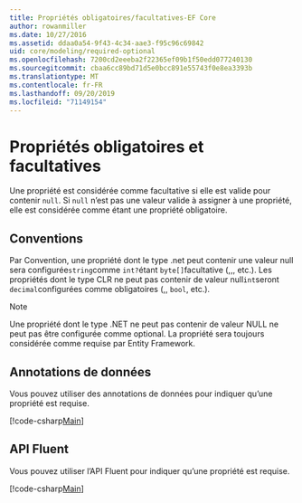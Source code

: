 ```yaml
---
title: Propriétés obligatoires/facultatives-EF Core
author: rowanmiller
ms.date: 10/27/2016
ms.assetid: ddaa0a54-9f43-4c34-aae3-f95c96c69842
uid: core/modeling/required-optional
ms.openlocfilehash: 7200cd2eeeba2f22365ef09b1f50edd077240130
ms.sourcegitcommit: cbaa6cc89bd71d5e0bcc891e55743f0e8ea3393b
ms.translationtype: MT
ms.contentlocale: fr-FR
ms.lasthandoff: 09/20/2019
ms.locfileid: "71149154"
---
```

# <a name="required-and-optional-properties"></a>Propriétés obligatoires et facultatives

Une propriété est considérée comme facultative si elle est valide pour contenir `null`. Si `null` n’est pas une valeur valide à assigner à une propriété, elle est considérée comme étant une propriété obligatoire.

## <a name="conventions"></a>Conventions

Par Convention, une propriété dont le type .net peut contenir une valeur null sera configurée`string`comme `int?`étant `byte[]`facultative (,,, etc.). Les propriétés dont le type CLR ne peut pas contenir de valeur null`int`seront `decimal`configurées comme obligatoires (,, `bool`, etc.).

> [!NOTE]  
> Une propriété dont le type .NET ne peut pas contenir de valeur NULL ne peut pas être configurée comme optional. La propriété sera toujours considérée comme requise par Entity Framework.

## <a name="data-annotations"></a>Annotations de données

Vous pouvez utiliser des annotations de données pour indiquer qu’une propriété est requise.

[!code-csharp[Main](../../../samples/core/Modeling/DataAnnotations/Samples/Required.cs?highlight=14)]

## <a name="fluent-api"></a>API Fluent

Vous pouvez utiliser l’API Fluent pour indiquer qu’une propriété est requise.

[!code-csharp[Main](../../../samples/core/Modeling/FluentAPI/Samples/Required.cs?highlight=11-13)]

